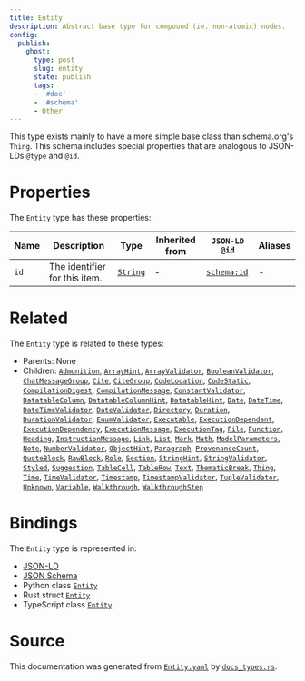 ```yaml
---
title: Entity
description: Abstract base type for compound (ie. non-atomic) nodes.
config:
  publish:
    ghost:
      type: post
      slug: entity
      state: publish
      tags:
      - '#doc'
      - '#schema'
      - Other
---
```


This type exists mainly to have a more simple base class than schema.org's `Thing`.
This schema includes special properties that are analogous to JSON-LDs `@type` and `@id`.


# Properties

The `Entity` type has these properties:

| Name | Description                   | Type                                                               | Inherited from | `JSON-LD @id`                        | Aliases |
| ---- | ----------------------------- | ------------------------------------------------------------------ | -------------- | ------------------------------------ | ------- |
| `id` | The identifier for this item. | [`String`](https://stencila.ghost.io/docs/reference/schema/string) | -              | [`schema:id`](https://schema.org/id) | -       |

# Related

The `Entity` type is related to these types:

- Parents: None
- Children: [`Admonition`](https://stencila.ghost.io/docs/reference/schema/admonition), [`ArrayHint`](https://stencila.ghost.io/docs/reference/schema/array-hint), [`ArrayValidator`](https://stencila.ghost.io/docs/reference/schema/array-validator), [`BooleanValidator`](https://stencila.ghost.io/docs/reference/schema/boolean-validator), [`ChatMessageGroup`](https://stencila.ghost.io/docs/reference/schema/chat-message-group), [`Cite`](https://stencila.ghost.io/docs/reference/schema/cite), [`CiteGroup`](https://stencila.ghost.io/docs/reference/schema/cite-group), [`CodeLocation`](https://stencila.ghost.io/docs/reference/schema/code-location), [`CodeStatic`](https://stencila.ghost.io/docs/reference/schema/code-static), [`CompilationDigest`](https://stencila.ghost.io/docs/reference/schema/compilation-digest), [`CompilationMessage`](https://stencila.ghost.io/docs/reference/schema/compilation-message), [`ConstantValidator`](https://stencila.ghost.io/docs/reference/schema/constant-validator), [`DatatableColumn`](https://stencila.ghost.io/docs/reference/schema/datatable-column), [`DatatableColumnHint`](https://stencila.ghost.io/docs/reference/schema/datatable-column-hint), [`DatatableHint`](https://stencila.ghost.io/docs/reference/schema/datatable-hint), [`Date`](https://stencila.ghost.io/docs/reference/schema/date), [`DateTime`](https://stencila.ghost.io/docs/reference/schema/date-time), [`DateTimeValidator`](https://stencila.ghost.io/docs/reference/schema/date-time-validator), [`DateValidator`](https://stencila.ghost.io/docs/reference/schema/date-validator), [`Directory`](https://stencila.ghost.io/docs/reference/schema/directory), [`Duration`](https://stencila.ghost.io/docs/reference/schema/duration), [`DurationValidator`](https://stencila.ghost.io/docs/reference/schema/duration-validator), [`EnumValidator`](https://stencila.ghost.io/docs/reference/schema/enum-validator), [`Executable`](https://stencila.ghost.io/docs/reference/schema/executable), [`ExecutionDependant`](https://stencila.ghost.io/docs/reference/schema/execution-dependant), [`ExecutionDependency`](https://stencila.ghost.io/docs/reference/schema/execution-dependency), [`ExecutionMessage`](https://stencila.ghost.io/docs/reference/schema/execution-message), [`ExecutionTag`](https://stencila.ghost.io/docs/reference/schema/execution-tag), [`File`](https://stencila.ghost.io/docs/reference/schema/file), [`Function`](https://stencila.ghost.io/docs/reference/schema/function), [`Heading`](https://stencila.ghost.io/docs/reference/schema/heading), [`InstructionMessage`](https://stencila.ghost.io/docs/reference/schema/instruction-message), [`Link`](https://stencila.ghost.io/docs/reference/schema/link), [`List`](https://stencila.ghost.io/docs/reference/schema/list), [`Mark`](https://stencila.ghost.io/docs/reference/schema/mark), [`Math`](https://stencila.ghost.io/docs/reference/schema/math), [`ModelParameters`](https://stencila.ghost.io/docs/reference/schema/model-parameters), [`Note`](https://stencila.ghost.io/docs/reference/schema/note), [`NumberValidator`](https://stencila.ghost.io/docs/reference/schema/number-validator), [`ObjectHint`](https://stencila.ghost.io/docs/reference/schema/object-hint), [`Paragraph`](https://stencila.ghost.io/docs/reference/schema/paragraph), [`ProvenanceCount`](https://stencila.ghost.io/docs/reference/schema/provenance-count), [`QuoteBlock`](https://stencila.ghost.io/docs/reference/schema/quote-block), [`RawBlock`](https://stencila.ghost.io/docs/reference/schema/raw-block), [`Role`](https://stencila.ghost.io/docs/reference/schema/role), [`Section`](https://stencila.ghost.io/docs/reference/schema/section), [`StringHint`](https://stencila.ghost.io/docs/reference/schema/string-hint), [`StringValidator`](https://stencila.ghost.io/docs/reference/schema/string-validator), [`Styled`](https://stencila.ghost.io/docs/reference/schema/styled), [`Suggestion`](https://stencila.ghost.io/docs/reference/schema/suggestion), [`TableCell`](https://stencila.ghost.io/docs/reference/schema/table-cell), [`TableRow`](https://stencila.ghost.io/docs/reference/schema/table-row), [`Text`](https://stencila.ghost.io/docs/reference/schema/text), [`ThematicBreak`](https://stencila.ghost.io/docs/reference/schema/thematic-break), [`Thing`](https://stencila.ghost.io/docs/reference/schema/thing), [`Time`](https://stencila.ghost.io/docs/reference/schema/time), [`TimeValidator`](https://stencila.ghost.io/docs/reference/schema/time-validator), [`Timestamp`](https://stencila.ghost.io/docs/reference/schema/timestamp), [`TimestampValidator`](https://stencila.ghost.io/docs/reference/schema/timestamp-validator), [`TupleValidator`](https://stencila.ghost.io/docs/reference/schema/tuple-validator), [`Unknown`](https://stencila.ghost.io/docs/reference/schema/unknown), [`Variable`](https://stencila.ghost.io/docs/reference/schema/variable), [`Walkthrough`](https://stencila.ghost.io/docs/reference/schema/walkthrough), [`WalkthroughStep`](https://stencila.ghost.io/docs/reference/schema/walkthrough-step)

# Bindings

The `Entity` type is represented in:

- [JSON-LD](https://stencila.org/Entity.jsonld)
- [JSON Schema](https://stencila.org/Entity.schema.json)
- Python class [`Entity`](https://github.com/stencila/stencila/blob/main/python/python/stencila/types/entity.py)
- Rust struct [`Entity`](https://github.com/stencila/stencila/blob/main/rust/schema/src/types/entity.rs)
- TypeScript class [`Entity`](https://github.com/stencila/stencila/blob/main/ts/src/types/Entity.ts)

# Source

This documentation was generated from [`Entity.yaml`](https://github.com/stencila/stencila/blob/main/schema/Entity.yaml) by [`docs_types.rs`](https://github.com/stencila/stencila/blob/main/rust/schema-gen/src/docs_types.rs).
